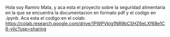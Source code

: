 Hola soy Ramiro Mata, y aca esta el proyecto sobre la seguridad alimentaria en la que se encuentra la documentacion en formato pdf y el codigo en .ipynb. Aca esta el codigo en el colab: https://colab.research.google.com/drive/1PWPVkIg1NR9bCSHZ6eLXf68e1C6-yIic?usp=sharing
